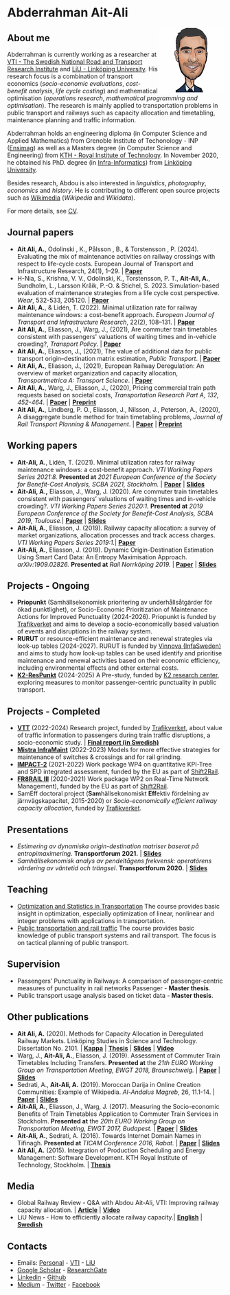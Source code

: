 # Abderrahman Ait-Ali
<img src="https://github.com/abdeaitali/abdeaitali.github.io/raw/master/images/sketch.jpg" width=150 align=right>

## About me
Abderrahman is currently working as a researcher at [VTI - The Swedish National Road and Transport Research Institute](https://www.vti.se/en/employees/abderrahman-ait-ali) and [LiU - Linköping University](https://liu.se/en/employee/abdai17). His research focus is a combination of transport economics (*socio-economic evaluations*, *cost-benefit analysis*, *life cycle costing*) and mathematical optimisation (*operations research*, *mathematical programming and optimisation*). The research is mainly applied to transportation problems in public transport and railways such as capacity allocation and timetabling, maintenance planning and traffic information.

Abderrahman holds an engineering diploma (in Computer Science and Applied Mathematics) from Grenoble Institute of Techonology - INP ([Ensimag](https://ensimag.grenoble-inp.fr/)) as well as a Masters degree (in Computer Science and Engineering) from [KTH - Royal Institute of Technology](https://www.kth.se/profile/abde). In November 2020, he obtained his PhD. degree (in [Infra-Informatics](https://liu.se/en/article/forskarutbildning-i-infrainformatik)) from [Linköping University](https://liu.se/en/about-liu).

Besides research, Abdou is also interested in *linguistics*, *photography*, *economics* and *history*. He is contributing to different open source projects such as [Wikimedia](https://meta.wikimedia.org/wiki/User:Abdeaitali) (*Wikipedia* and *Wikidata*).

For more details, see [CV](https://github.com/abdeaitali/abdeaitali.github.io/raw/master/files/cv.pdf).

## Journal papers
* **Ait Ali, A.**, Odolinski , K., Pålsson , B., & Torstensson , P. (2024). Evaluating the mix of maintenance activities on railway crossings with respect to life-cycle costs. European Journal of Transport and Infrastructure Research, 24(1), 1–29.  | **[Paper](https://doi.org/10.59490/ejtir.2024.24.1.6885)**
* H-Nia, S., Krishna, V. V., Odolinski, K., Torstensson, P. T., **Ait-Ali, A.**, Sundholm, L., Larsson Kråik, P.-O. & Stichel, S. 2023. Simulation-based evaluation of maintenance strategies from a life cycle cost perspective. *Wear*, 532-533, 205120. | **[Paper](https://doi.org/10.1016/j.wear.2023.205120)**
* **Ait Ali, A.**, & Lidén, T. (2022). Minimal utilization rate for railway maintenance windows: a cost-benefit approach. *European Journal of Transport and Infrastructure Research*, 22(2), 108–131. | **[Paper](https://doi.org/10.18757/ejtir.2022.22.2.6130)**
* **Ait Ali, A.**, Eliasson, J., Warg, J., (2021), Are commuter train timetables consistent with passengers' valuations of waiting times and in-vehicle crowding?, *Transport Policy*.  | **[Paper](https://dx.doi.org/10.1016/j.tranpol.2021.11.025)**
* **Ait Ali, A.**, Eliasson, J., (2021), The value of additional data for public transport origin–destination matrix estimation, *Public Transport*. | **[Paper](https://doi.org/10.1007/s12469-021-00282-0)**
* **Ait Ali, A.**, Eliasson, J., (2021), European Railway Deregulation: An overview of market organization and capacity allocation, *Transportmetrica A: Transport Science*.  | **[Paper](https://doi.org/10.1080/23249935.2021.1885521)** 
* **Ait Ali, A.**, Warg, J., Eliasson, J., (2020), Pricing commercial train path requests based on societal costs, *Transportation Research Part A, 132, 452-464*.  | **[Paper](https://doi.org/10.1016/j.tra.2019.12.005)** | **[Preprint](https://github.com/abdeaitali/abdeaitali.github.io/raw/master/files/TP1.pdf)**
* **Ait Ali, A.**, Lindberg, P. O., Eliasson, J., Nilsson, J., Peterson, A., (2020), A disaggregate bundle method for train timetabling problems, *Journal of Rail Transport Planning & Management*. | **[Paper](https://doi.org/10.1016/j.jrtpm.2020.100200)** | **[Preprint](https://github.com/abdeaitali/abdeaitali.github.io/raw/master/files/BM.pdf)**

  
## Working papers
* **Ait-Ali, A.**, Lidén, T. (2021). Minimal utilization rates for railway maintenance windows: a cost-benefit approach. *VTI Working Papers Series 2021:8.* **Presented at** *2021 European Conference of the Society for Benefit-Cost Analysis, SCBA 2021, Stockholm.* | **[Paper](http://urn.kb.se/resolve?urn=urn:nbn:se:vti:diva-17178)** | **[Slides](https://github.com/abdeaitali/abdeaitali.github.io/raw/master/files/slides/scba21.pdf)**
* **Ait-Ali, A.,** Eliasson, J., Warg, J. (2020). Are commuter train timetables consistent with passengers’ valuations of waiting times and in-vehicle crowding?. *VTI Working Papers Series 2020:1.* **Presented at** *2019 European Conference of the Society for Benefit-Cost Analysis, SCBA 2019, Toulouse.*| **[Paper](http://urn.kb.se/resolve?urn=urn:nbn:se:vti:diva-14810)** | **[Slides](https://github.com/abdeaitali/abdeaitali.github.io/raw/master/files/slides/scba19.pdf)**
* **Ait-Ali, A.**, Eliasson, J. (2019). Railway capacity allocation: a survey of market organizations, allocation processes and track access charges. *VTI Working Papers Series 2019:1.*| **[Paper](http://urn.kb.se/resolve?urn=urn:nbn:se:vti:diva-13902)**
* **Ait-Ali, A.**, Eliasson, J. (2019). Dynamic Origin-Destination Estimation Using Smart Card Data: An Entropy Maximisation Approach. *arXiv:1909.02826.* **Presented at** *Rail Norrköping 2019.* | **[Paper](https://arxiv.org/abs/1909.02826)** | **[Slides](https://github.com/abdeaitali/abdeaitali.github.io/raw/master/files/slides/odm.pdf)**

## Projects - Ongoing
* **Priopunkt** (Samhällsekonomisk prioritering av underhållsåtgärder för ökad punktlighet), or Socio-Economic Prioritization of Maintenance Actions for Improved Punctuality (2024-2026). Priopunkt is funded by [Trafikverket](https://www.trafikverket.se/) and aims to develop a socio-economically based valuation of events and disruptions in the railway system.
* **RURUT** or resource-efficient maintenance and renewal strategies via look-up tables (2024-2027). RURUT is funded by [Vinnova (InfaSweden)](https://www.vinnova.se/e/strategiska-innovationsprogrammet-infrasweden2030/) and aims to study how look-up tables can be used identify and prioritise maintenance and renewal activities based on their economic efficiency, including environmental effects and other external costs.
* **[K2-ResPunkt](https://github.com/abdeaitali/k2-respunkt)** (2024-2025) A Pre-study, funded by [K2 research center](https://www.k2centrum.se/en), exploring measures to monitor passenger-centric punctuality in public transport.

## Projects - Completed
* **[VTT](https://github.com/abdeaitali/VTT)** (2022-2024) Research project, funded by [Trafikverket](https://www.trafikverket.se/), about value of traffic information to passengers during train traffic disruptions, a socio-economic study. | **[Final report (in Swedish)](https://urn.kb.se/resolve?urn=urn:nbn:se:liu:diva-204979)**
* **[Mistra InfraMaint](https://mistrainframaint.se/en/our-projects/)** (2022-2023) Models for more effective strategies for maintenance of switches & crossings and for rail grinding.
* **[IMPACT-2](https://projects.shift2rail.org/s2r_ipcc_n.aspx?p=IMPACT-2)** (2021-2022) Work package WP4 on quantitative KPI-Tree and SPD integrated assessment, funded by the EU as part of [Shift2Rail](https://shift2rail.org/).
* **[FR8RAIL III](https://projects.shift2rail.org/s2r_ip5_n.aspx?p=FR8RAIL%20iii)** (2020-2021) Work package WP2 on Real-Time Network Management), funded by the EU as part of [Shift2Rail](https://shift2rail.org/).
* SamEff doctoral project (**Sam**hällsekonomiskt **Eff**ektiv fördelning av järnvägskapacitet, 2015-2020) or *Socio-economically efficient railway capacity allocation*, funded by [Trafikverket](https://www.trafikverket.se/).

## Presentations
* *Estimering av dynamiska origin-destination matriser baserat på entropimaximering*. **Transportforum 2021.** | **[Slides](https://github.com/abdeaitali/abdeaitali.github.io/raw/master/files/slides/tf21.pdf)**
* *Samhällsekonomisk analys av pendeltågens frekvensk: operatörens värdering av väntetid och trängsel*. **Transportforum 2020.** | **[Slides](https://github.com/abdeaitali/abdeaitali.github.io/raw/master/files/slides/tf20.pdf)**

## Teaching
* [Optimization and Statistics in Transportation](https://studieinfo.liu.se/en/kurs/TNK127/ht-2023) The course provides basic insight in optimization, especially optimization of linear, nonlinear and integer problems with applications in transportation. 
* [Public transportation and rail traffic](https://studieinfo.liu.se/en/kurs/TNK125) The course provides basic knowledge of public transport systems and rail transport. The focus is on tactical planning of public transport.

## Supervision
* Passengers’ Punctuality in Railways: A comparison of passenger-centric measures of punctuality in rail networks Passenger - **Master thesis**.
* Public transport usage analysis based on ticket data - **Master thesis**.

## Other publications
* **Ait Ali, A.** (2020). Methods for Capacity Allocation in Deregulated Railway Markets. Linköping Studies in Science and Technology. Dissertation No. 2101.  | **[Kappa](https://doi.org/10.3384/diss.diva-170193)** | **[Thesis](https://github.com/abdeaitali/abdeaitali.github.io/raw/master/files/phdthesis.pdf)** | **[Slides](https://github.com/abdeaitali/abdeaitali.github.io/raw/master/files/slides/phd.pdf)** | **[Video](https://youtu.be/5EsgU053MHU)**
* Warg, J., **Ait-Ali, A.**, Eliasson, J. (2019). Assessment of Commuter Train Timetables Including Transfers. **Presented at** the *21th EURO Working Group on Transportation Meeting, EWGT 2018, Braunschweig.* | **[Paper](https://doi.org/10.1016/j.trpro.2018.12.160)** | **[Slides](https://github.com/abdeaitali/abdeaitali.github.io/raw/master/files/slides/ewgt18.pdf)**
* Sedrati, A., **Ait-Ali, A.** (2019). Moroccan Darija in Online Creation Communities: Example of Wikipedia. *Al-Andalus Magreb*, 26, 11.1-14. | **[Paper](https://doi.org/10.25267/AAM.2019.i26.11)** | **[Slides](https://github.com/abdeaitali/abdeaitali.github.io/raw/master/files/slides/darija.pdf)**
* **Ait-Ali, A.**, Eliasson, J., Warg, J. (2017). Measuring the Socio-economic Benefits of Train Timetables Application to Commuter Train Services in Stockholm. **Presented at** the *20th EURO Working Group on Transportation Meeting, EWGT 2017, Budapest.* | **[Paper](https://doi.org/10.1016/j.trpro.2017.12.124)** | **[Slides](https://github.com/abdeaitali/abdeaitali.github.io/raw/master/files/slides/ewgt17.pdf)**
* **Ait-Ali, A.**, Sedrati, A. (2016). Towards Internet Domain Names in Tifinagh. **Presented at** *TICAM Conference 2016, Rabat.* | **[Paper](https://www.researchgate.net/publication/315380128_Towards_Internet_Domain_Names_in_Tifinagh)** | **[Slides](https://github.com/abdeaitali/abdeaitali.github.io/raw/master/files/slides/ticam16.pdf)**
* **Ait Ali, A.** (2015). Integration of Production Scheduling and Energy Management: Software Development. KTH Royal Institute of Technology, Stockholm.  | **[Thesis](http://urn.kb.se/resolve?urn=urn:nbn:se:kth:diva-160136)**

## Media
* Global Railway Review - Q&A with Abdou Ait-Ali, VTI: Improving railway capacity allocation. | **[Article](https://www.globalrailwayreview.com/video/142846/qa-with-abdou-ait-ali-vti-improving-railway-capacity-allocation/)** | **[Video](https://youtu.be/043fvN_EQns)**
* LiU News - How to efficiently allocate railway capacity.| **[English](https://liu.se/en/news-item/sa-kan-jarnvagskapacitet-tilldelas-pa-ett-effektivt-satt)** | **[Swedish](https://liu.se/nyhet/sa-kan-jarnvagskapacitet-tilldelas-pa-ett-effektivt-satt)**

## Contacts
* Emails: [Personal](mailto:abde.aitali@protonmail.com) - [VTI](mailto:abderrahman.ait.ali@vti.se) - [LiU](mailto:abderrahman.ait.ali@liu.se)
* [Google Scholar](https://scholar.google.com/citations?user=3t1aBqYAAAAJ&hl=en&authuser=1) - [ResearchGate](https://www.researchgate.net/profile/Abderrahman_Ait-Ali)
* [Linkedin](https://www.linkedin.com/in/abdeaitali/) - [Github](https://github.com/abdeaitali)
* [Medium](https://medium.com/@AbdeAitali) - [Twitter](https://twitter.com/AbdeAitali) - [Facebook](https://www.facebook.com/abde7aitali/)

